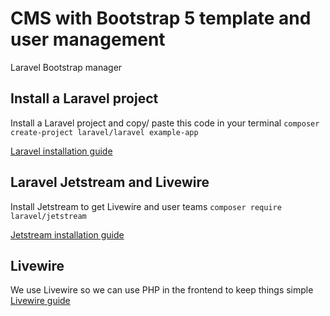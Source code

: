 # CMS with Bootstrap 5 template and user management
Laravel Bootstrap manager

## Install a Laravel project
Install a Laravel project and copy/ paste this code in your terminal
`composer create-project laravel/laravel example-app`

[Laravel installation guide](https://laravel.com/docs/10.x/installation)

## Laravel Jetstream and Livewire
Install Jetstream to get Livewire and user teams
`composer require laravel/jetstream`

[Jetstream installation guide](https://jetstream.laravel.com/3.x/installation.html) 

## Livewire
We use Livewire so we can use PHP in the frontend to keep things simple
[Livewire guide](https://laravel-livewire.com/)